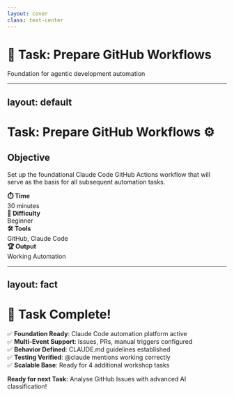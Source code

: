 ```yaml
---
layout: cover
class: text-center
---
```


# 🎯 Task: Prepare GitHub Workflows

Foundation for agentic development automation

---
layout: default
---

# Task: Prepare GitHub Workflows ⚙️

## Objective
Set up the foundational Claude Code GitHub Actions workflow that will serve as the basis for all subsequent automation tasks.

<div class="mt-8 grid grid-cols-4 gap-4">
<div class="p-4 bg-blue-100 rounded-lg text-center">
<strong>⏱️ Time</strong><br>30 minutes
</div>
<div class="p-4 bg-green-100 rounded-lg text-center">
<strong>🎯 Difficulty</strong><br>Beginner
</div>
<div class="p-4 bg-purple-100 rounded-lg text-center">
<strong>🛠️ Tools</strong><br>GitHub, Claude Code
</div>
<div class="p-4 bg-orange-100 rounded-lg text-center">
<strong>🏆 Output</strong><br>Working Automation
</div>
</div>


---
layout: fact
---

# 🎉 Task Complete!

<div class="text-xl">

✅ **Foundation Ready**: Claude Code automation platform active  
✅ **Multi-Event Support**: Issues, PRs, manual triggers configured  
✅ **Behavior Defined**: CLAUDE.md guidelines established  
✅ **Testing Verified**: @claude mentions working correctly  
✅ **Scalable Base**: Ready for 4 additional workshop tasks  

</div>

<div class="text-center mt-8 p-4 bg-green-100 rounded-lg">
<strong>Ready for next Task:</strong> Analyse GitHub Issues with advanced AI classification!
</div>
